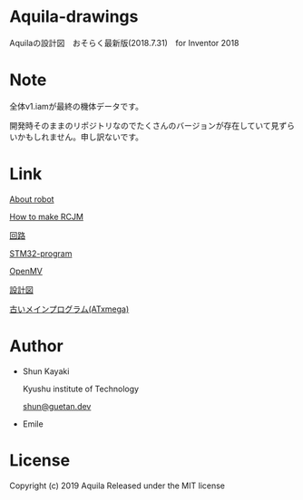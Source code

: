 # Aquila-drawings
Aquilaの設計図　おそらく最新版(2018.7.31)　for Inventor 2018


# Note

全体v1.iamが最終の機体データです。

開発時そのままのリポジトリなのでたくさんのバージョンが存在していて見ずらいかもしれません。申し訳ないです。

# Link

[About robot](https://qiita.com/Shunk_/items/b6b5c49862ec9f9d852b)

[How to make RCJM](https://qiita.com/Shunk_/items/2ea0795d571d771d52ca)

[回路](https://github.com/rakuseirobot/Aquila-PCB)

[STM32-program](https://github.com/rakuseirobot/Aquila-2019)

[OpenMV](https://github.com/rakuseirobot/Aquila-OpenMV)

[設計図](https://github.com/rakuseirobot/Aquila-drawings)

[古いメインプログラム(ATxmega)](https://github.com/rakuseirobot/Aquila-Code-v3)

# Author

* Shun Kayaki

    Kyushu institute of Technology
    
    shun@guetan.dev

* Emile

# License

Copyright (c) 2019 Aquila
Released under the MIT license
